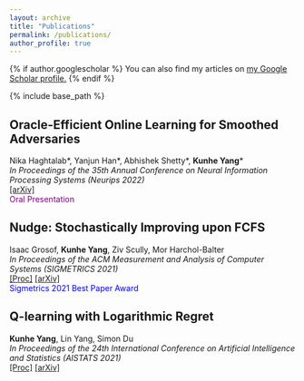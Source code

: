 ```yaml
---
layout: archive
title: "Publications"
permalink: /publications/
author_profile: true
---
```


{% if author.googlescholar %}
  You can also find my articles on <u><a href="{{author.googlescholar}}">my Google Scholar profile</a>.</u>
{% endif %}

{% include base_path %}


## Oracle-Efficient Online Learning for Smoothed Adversaries
Nika Haghtalab\*, Yanjun Han\*, Abhishek Shetty\*, **Kunhe Yang**\*  
*In Proceedings of the 35th Annual Conference on Neural Information Processing Systems (Neurips 2022)*  
[[arXiv]](https://arxiv.org/abs/2202.08549)  
<font color="purple">Oral Presentation</font>   


## Nudge: Stochastically Improving upon FCFS
Isaac Grosof, **Kunhe Yang**, Ziv Scully, Mor Harchol-Balter  
*In Proceedings of the ACM Measurement and Analysis of Computer Systems (SIGMETRICS 2021)*  
[[Proc]](https://dl.acm.org/doi/abs/10.1145/3410220.3460102) [[arXiv]](https://arxiv.org/abs/2106.01492)  
<span style="color:blue">Sigmetrics 2021 Best Paper Award</span>  

## Q-learning with Logarithmic Regret
**Kunhe Yang**, Lin Yang, Simon Du  
*In Proceedings of the 24th International Conference on Artificial Intelligence and Statistics (AISTATS 2021)*  
[[Proc]](https://proceedings.mlr.press/v130/yang21b.html) [[arXiv]](https://arxiv.org/abs/2006.09118)